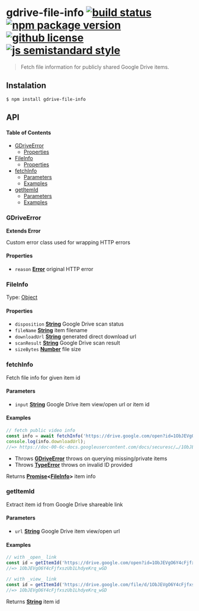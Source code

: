 # gdrive-file-info [![build status](https://badgen.net/travis/vladimyr/gdrive-file-info)](https://travis-ci.com/vladimyr/gdrive-file-info/) [![npm package version](https://badgen.net/npm/v/gdrive-file-info)](https://npm.im/gdrive-file-info) [![github license](https://badgen.net/github/license/vladimyr/gdrive-file-info)](https://github.com/vladimyr/gdrive-file-info/blob/master/LICENSE) [![js semistandard style](https://badgen.net/badge/code%20style/semistandard/pink)](https://github.com/Flet/semistandard)

> Fetch file information for publicly shared Google Drive items.

## Instalation

    $ npm install gdrive-file-info

## API

<!-- Generated by documentation.js. Update this documentation by updating the source code. -->

#### Table of Contents

-   [GDriveError](#gdriveerror)
    -   [Properties](#properties)
-   [FileInfo](#fileinfo)
    -   [Properties](#properties-1)
-   [fetchInfo](#fetchinfo)
    -   [Parameters](#parameters)
    -   [Examples](#examples)
-   [getItemId](#getitemid)
    -   [Parameters](#parameters-1)
    -   [Examples](#examples-1)

### GDriveError

**Extends Error**

Custom error class used for wrapping HTTP errors

#### Properties

-   `reason` **[Error](https://developer.mozilla.org/docs/Web/JavaScript/Reference/Global_Objects/Error)** original HTTP error

### FileInfo

Type: [Object](https://developer.mozilla.org/docs/Web/JavaScript/Reference/Global_Objects/Object)

#### Properties

-   `disposition` **[String](https://developer.mozilla.org/docs/Web/JavaScript/Reference/Global_Objects/String)** Google Drive scan status
-   `fileName` **[String](https://developer.mozilla.org/docs/Web/JavaScript/Reference/Global_Objects/String)** item filename
-   `downloadUrl` **[String](https://developer.mozilla.org/docs/Web/JavaScript/Reference/Global_Objects/String)** generated direct download url
-   `scanResult` **[String](https://developer.mozilla.org/docs/Web/JavaScript/Reference/Global_Objects/String)** Google Drive scan result
-   `sizeBytes` **[Number](https://developer.mozilla.org/docs/Web/JavaScript/Reference/Global_Objects/Number)** file size

### fetchInfo

Fetch file info for given item id

#### Parameters

-   `input` **[String](https://developer.mozilla.org/docs/Web/JavaScript/Reference/Global_Objects/String)** Google Drive item view/open url or item id

#### Examples

```javascript
// fetch public video info
const info = await fetchInfo('https://drive.google.com/open?id=1ObJEVgO6Y4cFjfxszUb1LhdyeKrq_wGD');
console.log(info.downloadUrl);
//=> https://doc-00-6c-docs.googleusercontent.com/docs/securesc/…/1ObJEVgO6Y4cFjfxszUb1LhdyeKrq_wGD
```

-   Throws **[GDriveError](#gdriveerror)** throws on querying missing/private items
-   Throws **[TypeError](https://developer.mozilla.org/docs/Web/JavaScript/Reference/Global_Objects/TypeError)** throws on invalid ID provided

Returns **[Promise](https://developer.mozilla.org/docs/Web/JavaScript/Reference/Global_Objects/Promise)&lt;[FileInfo](#fileinfo)>** item info

### getItemId

Extract item id from Google Drive shareable link

#### Parameters

-   `url` **[String](https://developer.mozilla.org/docs/Web/JavaScript/Reference/Global_Objects/String)** Google Drive item view/open url

#### Examples

```javascript
// with _open_ link
const id = getItemId('https://drive.google.com/open?id=1ObJEVgO6Y4cFjfxszUb1LhdyeKrq_wGD');
//=> 1ObJEVgO6Y4cFjfxszUb1LhdyeKrq_wGD

// with _view_ link
const id = getItemId('https://drive.google.com/file/d/1ObJEVgO6Y4cFjfxszUb1LhdyeKrq_wGD/view?usp=sharing');
//=> 1ObJEVgO6Y4cFjfxszUb1LhdyeKrq_wGD
```

Returns **[String](https://developer.mozilla.org/docs/Web/JavaScript/Reference/Global_Objects/String)** item id
